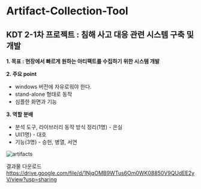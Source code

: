 # Artifact-Collection-Tool
## KDT 2-1차 프로젝트 : 침해 사고 대응 관련 시스템 구축 및 개발
**1. 목표 : 현장에서 빠르게 원하는 아티팩트를 수집하기 위한 시스템 개발**

**2. 주요 point**
   - windows 버전에 자유로워야 한다.
   - stand-alone 형태로 동작
   - 심플한 화면과 기능

**3. 역할 분배**
   - 분석 도구, 라이브러리 동작 방식 정리(1명) - 은실
   - UI(1명) - 대호
   - 기능(3명) - 승헌, 병열, 서연

![artifacts](https://github.com/KDT2Team2/Artifact-Collection-Tool/assets/98378185/2f9fcc52-264c-4940-be0e-4a61b2443f48)

결과물 다운로드
https://drive.google.com/file/d/1NjqOMB9WTus6Om0WK08850V9QUdEE2yV/view?usp=sharing
